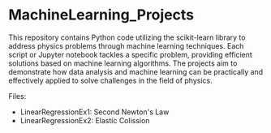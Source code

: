 # MachineLearning_Projects

This repository contains Python code utilizing the scikit-learn library to address physics problems through machine learning techniques. Each script or Jupyter notebook tackles a specific problem, providing efficient solutions based on machine learning algorithms. The projects aim to demonstrate how data analysis and machine learning can be practically and effectively applied to solve challenges in the field of physics. 

Files:

- LinearRegressionEx1: Second Newton's Law
- LinearRegressionEx2: Elastic Colission
